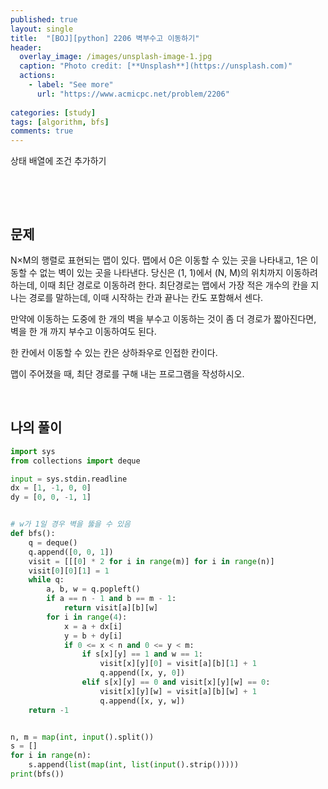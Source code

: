 ```yaml
---
published: true
layout: single
title:  "[BOJ][python] 2206 벽부수고 이동하기"
header:
  overlay_image: /images/unsplash-image-1.jpg
  caption: "Photo credit: [**Unsplash**](https://unsplash.com)"
  actions:
    - label: "See more"
      url: "https://www.acmicpc.net/problem/2206"
      
categories: [study]
tags: [algorithm, bfs]
comments: true
---
```


상태 배열에 조건 추가하기 

&nbsp;

&nbsp;
## 문제

N×M의 행렬로 표현되는 맵이 있다. 맵에서 0은 이동할 수 있는 곳을 나타내고, 1은 이동할 수 없는 벽이 있는 곳을 나타낸다. 당신은 (1, 1)에서 (N, M)의 위치까지 이동하려 하는데, 이때 최단 경로로 이동하려 한다. 최단경로는 맵에서 가장 적은 개수의 칸을 지나는 경로를 말하는데, 이때 시작하는 칸과 끝나는 칸도 포함해서 센다.

만약에 이동하는 도중에 한 개의 벽을 부수고 이동하는 것이 좀 더 경로가 짧아진다면, 벽을 한 개 까지 부수고 이동하여도 된다.

한 칸에서 이동할 수 있는 칸은 상하좌우로 인접한 칸이다.

맵이 주어졌을 때, 최단 경로를 구해 내는 프로그램을 작성하시오.


&nbsp;
## 나의 풀이 

```py
import sys
from collections import deque

input = sys.stdin.readline
dx = [1, -1, 0, 0]
dy = [0, 0, -1, 1]


# w가 1일 경우 벽을 뚫을 수 있음 
def bfs():
    q = deque()
    q.append([0, 0, 1])
    visit = [[[0] * 2 for i in range(m)] for i in range(n)]
    visit[0][0][1] = 1
    while q:
        a, b, w = q.popleft()
        if a == n - 1 and b == m - 1:
            return visit[a][b][w]
        for i in range(4):
            x = a + dx[i]
            y = b + dy[i]
            if 0 <= x < n and 0 <= y < m:
                if s[x][y] == 1 and w == 1:
                    visit[x][y][0] = visit[a][b][1] + 1
                    q.append([x, y, 0])
                elif s[x][y] == 0 and visit[x][y][w] == 0:
                    visit[x][y][w] = visit[a][b][w] + 1
                    q.append([x, y, w])
    return -1


n, m = map(int, input().split())
s = []
for i in range(n):
    s.append(list(map(int, list(input().strip()))))
print(bfs())
```